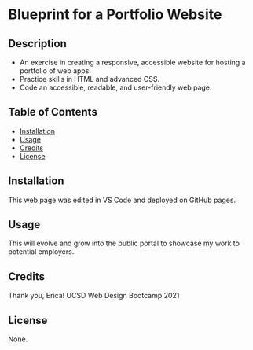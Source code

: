 # Blueprint for a Portfolio Website
## Description
- An exercise in creating a responsive, accessible website for hosting a portfolio of web apps. 
- Practice skills in HTML and advanced CSS.
- Code an accessible, readable, and user-friendly web page.
## Table of Contents
- [Installation](#installation)
- [Usage](#usage)
- [Credits](#credits)
- [License](#license)
## Installation
This web page was edited in VS Code and deployed on GitHub pages.
## Usage
This will evolve and grow into the public portal to showcase my work to potential employers.
## Credits
Thank you, Erica!
UCSD Web Design Bootcamp 2021
## License
None.
